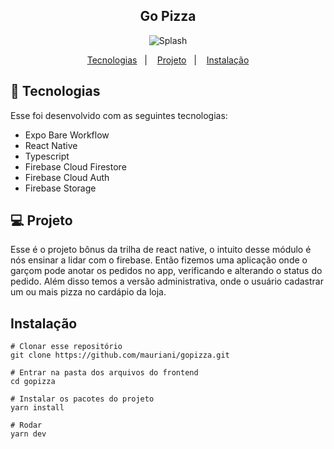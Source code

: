 <h2 align="center">
Go Pizza
</h2>

<div align="center">
<img title="Splash" src="https://user-images.githubusercontent.com/32397288/216655685-4e2b0798-af26-4465-b4c3-4f30ae12ea7a.png" />
</div>

<p align="center">
<a href="#-tecnologias">Tecnologias</a>   |   
<a href="#-projeto">Projeto</a>   |   
<a href="#instalação">Instalação</a>
</p>

## 🤖 Tecnologias

Esse foi desenvolvido com as seguintes tecnologias:

- Expo Bare Workflow
- React Native
- Typescript
- Firebase Cloud Firestore
- Firebase Cloud Auth
- Firebase Storage

## 💻 Projeto

Esse é o projeto bônus da trilha de react native, o intuito desse módulo é nós ensinar a lidar com o firebase. Então fizemos uma aplicação onde o garçom pode anotar
os pedidos no app, verificando e alterando o status do pedido. Além disso temos a versão administrativa, onde o usuário cadastrar um ou mais pizza no cardápio da loja.

## Instalação

```
# Clonar esse repositório
git clone https://github.com/mauriani/gopizza.git

# Entrar na pasta dos arquivos do frontend
cd gopizza

# Instalar os pacotes do projeto
yarn install

# Rodar
yarn dev

```
